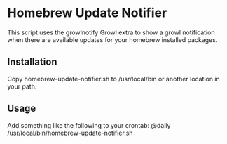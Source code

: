 # Homebrew Update Notifier

This script uses the growlnotify Growl extra to show a growl notification when there are available updates for your homebrew installed packages. 

## Installation

Copy homebrew-update-notifier.sh to /usr/local/bin or another location in your path. 

## Usage

Add something like the following to your crontab:
  @daily /usr/local/bin/homebrew-update-notifier.sh
  


